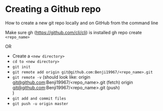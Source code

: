 # Creating a Github repo

How to create a new git repo locally and on GitHub from the command line

Make sure gh (https://github.com/cli/cli) is installed
gh repo create `<repo_name>`

OR

- Create a `<new directory>`
- `cd to <new directory>`
- `git init`
- `git remote add origin git@github.com:Benji19967/<repo_name>.git`
- `git remote -v` (should look like:
    origin  git@github.com:Benji19967/<repo_name>.git (fetch)
    origin  git@github.com:Benji19967/<repo_name>.git (push)	
)
- `git add and commit files`
- `git push -u origin master`
